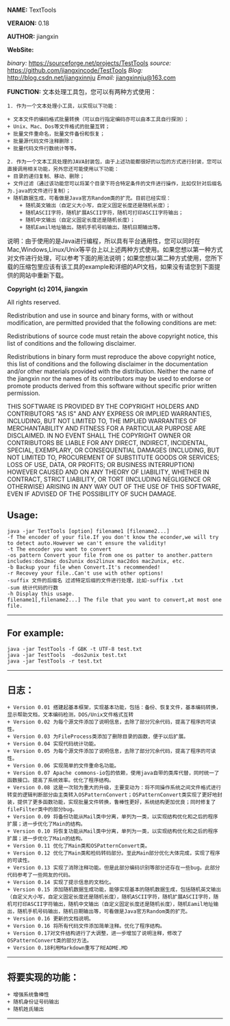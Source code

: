 **NAME:** TextTools

**VERAION:** 0.18
		
**AUTHOR:** jiangxin

**WebSite:**

*binary:* https://sourceforge.net/projects/TestTools
*source:* https://github.com/jiangxincode/TestTools
*Blog:* http://blog.csdn.net/jiangxinnju
*Email:* jiangxinnju@163.com

**FUNCTION:**
文本处理工具包，您可以有两种方式使用：

	1. 作为一个文本处理小工具，以实现以下功能：

	+ 文本文件的编码格式批量转换（可以自行指定编码亦可以由本工具自行探测）；
	+ Unix、Mac、Dos等文件格式的批量互转；
	+ 批量文件重命名，批量文件备份和恢复；
	+ 批量源代码文件注释删除；
	+ 批量代码文件行数统计等等。

	2. 作为一个文本工具处理的JAVA封装包，由于上述功能都很好的以包的方式进行封装，您可以直接调用相关功能，另外您还可能使用以下功能：
	+ 目录的递归复制、移动、删除；
	+ 文件过滤（通过该功能您可以将某个目录下符合特定条件的文件进行操作，比如仅针对后缀名为.java的文件进行复制）；
	+ 随机数据生成，可看做是Java官方Random类的扩充。目前已经实现：
		+ 随机英文输出（自定义大小写，自定义固定长度还是随机长度）；
		+ 随机ASCII字符，随机扩展ASCII字符，随机可打印ASCII字符输出；
		+ 随机中文输出（自定义固定长度还是随机长度）；
		+ 随机Eamil地址输出，随机手机号码输出，随机日期输出等。

说明：由于使用的是Java进行编程，所以具有平台通用性，您可以同时在Mac,Windows,Linux/Unix等平台上以上述两种方式使用。如果您想以第一种方式对文件进行处理，可以参考下面的用法说明；如果您想以第二种方式使用，您所下载的压缩包里应该有该工具的example和详细的API文档，如果没有请您到下面提供的网站中重新下载。

**Copyright (c) 2014, jiangxin**

All rights reserved.

Redistribution and use in source and binary forms, with or without modification, are permitted provided that the following conditions are met:

Redistributions of source code must retain the above copyright notice, this list of conditions and the following disclaimer.

Redistributions in binary form must reproduce the above copyright notice, this list of conditions and the following disclaimer in the documentation and/or other materials provided with the distribution.
Neither the name of the jiangxin nor the names of its contributors may be used to endorse or promote products derived from this software without specific prior written permission.

THIS SOFTWARE IS PROVIDED BY THE COPYRIGHT HOLDERS AND CONTRIBUTORS "AS IS" AND ANY EXPRESS OR IMPLIED WARRANTIES, INCLUDING, BUT NOT LIMITED TO, THE IMPLIED WARRANTIES OF MERCHANTABILITY AND FITNESS FOR A PARTICULAR PURPOSE ARE DISCLAIMED. IN NO EVENT SHALL THE COPYRIGHT OWNER OR CONTRIBUTORS BE LIABLE FOR ANY DIRECT, INDIRECT, INCIDENTAL, SPECIAL, EXEMPLARY, OR CONSEQUENTIAL DAMAGES (INCLUDING, BUT NOT LIMITED TO, PROCUREMENT OF SUBSTITUTE GOODS OR SERVICES; LOSS OF USE, DATA, OR PROFITS; OR BUSINESS INTERRUPTION) HOWEVER CAUSED AND ON ANY THEORY OF LIABILITY, WHETHER IN CONTRACT, STRICT LIABILITY, OR TORT (INCLUDING NEGLIGENCE OR OTHERWISE) ARISING IN ANY WAY OUT OF THE USE OF THIS SOFTWARE, EVEN IF ADVISED OF THE POSSIBILITY OF SUCH DAMAGE.

Usage:
---
	java -jar TestTools [option] filename1 [filename2...]
	-f The encoder of your file.If you don't know the econder,we will try to detect auto.However we can't ensure the validity!
	-t The encoder you want to convert
	-os pattern Convert your file from one os patter to another.pattern includes:dos2mac dos2unix dos2linux mac2dos mac2unix, etc.
	-b Backup your file when Convert.It's recommended!
	-r Recovey your file..Can't use with other options!
	-suffix 文件的后缀名 过滤特定后缀的文件进行处理，比如-suffix .txt
	-sum 统计代码的行数
	-h Display this usage.
	filename1[,filename2...] The file that you want to convert,at most one file.
---

For example:
---
	java -jar TestTools -f GBK -t UTF-8 test.txt
	java -jar TestTools  -dos2unix test.txt
	java -jar TestTools -r test.txt
---

日志：
---
	+ Version 0.01 搭建起基本框架，实现基本功能，包括：备份、恢复文件，基本编码转换，显示帮助文档，文本编码检测，DOS/Unix文件格式互转
	+ Version 0.02 为每个源文件添加了说明信息，去除了部分冗余代码，提高了程序的可读性。
	+ Version 0.03 为FileProcess类添加了删除目录的函数，便于以后扩展。
	+ Version 0.04 实现代码统计功能。
	+ Version 0.05 为每个源文件添加了说明信息，去除了部分冗余代码，提高了程序的可读性。
	+ Version 0.06 实现简单的文件重命名功能。
	+ Version 0.07 Apache commons-io包的依赖，使用java自带的类库代替，同时统一了函数接口。提高了系统效率。优化了程序结构。
	+ Version 0.08 这是一次较为重大的升级，主要变动为：将不同操作系统之间文件格式进行转变的逻辑判断部分由主类转入OSPatternConvert；OSPatternConvert类实现了更好地封装，提供了更多函数功能，实现批量文件转换，鲁棒性更好，系统结构更加优良；同时修复了fileFilter类中的部分bug。
	+ Version 0.09 将备份功能从Mail类中分离，单列为一类，以实现结构优化和之后的程序扩展；进一步优化了Main的结构。
	+ Version 0.10 将恢复功能从Mail类中分离，单列为一类，以实现结构优化和之后的程序扩展；进一步优化了Main的结构。
	+ Version 0.11 优化了Main类和OSPatternConvert类。
	+ Version 0.12 优化了Main类和检码转码部分。至此Main部分优化大体完成，实现了程序的可读性。
	+ Version 0.13 实现了消除注释功能。但是此部分编码识别等部分还存在一些bug。此部分代码参考了一些网友的代码。
	+ Version 0.14 实现了提示信息的文档化。
	+ Version 0.15 添加随机数据生成功能，能够实现基本的随机数据生成，包括随机英文输出（自定义大小写，自定义固定长度还是随机长度），随机ASCII字符，随机扩展ASCII字符，随机可打印ASCII字符输出，随机中文输出（自定义固定长度还是随机长度），随机Eamil地址输出，随机手机号码输出，随机日期输出等，可看做是Java官方Random类的扩充。
	+ Version 0.16 更新的文档说明。
	+ Version 0.16 将所有代码文件添加简单注释。优化了程序结构。
	+ Version 0.17对文件结构进行了大调整，进一步增加了说明注释，修改了OSPatternConvert类的部分方法。
	+ Version 0.18利用Markdown重写了README.MD
---

将要实现的功能：
---
	+ 增强系统鲁棒性
	+ 随机身份证号码输出
	+ 随机姓氏输出
---